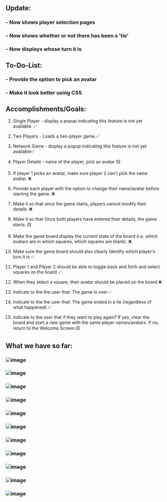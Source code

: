 ## Update:

### - Now shows player selection pages
### - Now shows whether or not there has been a 'tie'
### - Now displays whose turn it is

##  To-Do-List:
### - Provide the option to pick an avatar
### - Make it look better using CSS

## Accomplishments/Goals:

1. Single Player - display a popup indicating this feature is not yet available. ✅

2. Two Players - Loads a two-player game.✅

3. Network Game - display a popup indicating this feature is not yet available✅

4. Player Details - name of the player, pick an avatar 🟨

5. If player 1 picks an avatar, make sure player 2 can't pick the same avatar. ❌

6. Provide each player with the option to change their name/avatar before starting the game. ❌

7. Make it so that once the game starts, players cannot modify their details. ❌

8. Make it so that Once both players have entered their details, the game starts. 🟨

9. Make the game board display the current state of the board (i.e. which avatars are in which squares, which squares are blank). ❌

10. Make sure the game board should also clearly identify which player's turn it is ✅

11. Player 1 and Player 2 should be able to toggle back and forth and select squares on the board ✅. 

12. When they select a square, their avatar should be placed on the board ❌

13. Indicate to the the user that: The game is over ✅

14. Indicate to the the user that: The game ended in a tie (regardless of what happened) ✅

15. Indicate to the user that if they want to play again? If yes, clear the board and start a new game with the same player names/avatars. If no, return to the Welcome Screen.🟨


## What we have so far:

### ![image](https://user-images.githubusercontent.com/58355275/215985104-91c2d070-be9b-410a-b5ec-324880301a3f.png)

### ![image](https://user-images.githubusercontent.com/58355275/216742181-15b3e724-1c75-4908-8fb3-c71df7fa2a2b.png)

### ![image](https://user-images.githubusercontent.com/58355275/216742209-24889660-6ee6-415c-9d28-46009cdb1ab7.png)

### ![image](https://user-images.githubusercontent.com/58355275/217420721-f8102dac-0eab-444e-ac08-71cbe9687a5f.png)

### ![image](https://user-images.githubusercontent.com/58355275/217420497-dd2be092-b6c8-4b6b-ad0c-7a2416998024.png)

### ![image](https://user-images.githubusercontent.com/58355275/216792477-7fc7b24c-2b75-42d5-aedf-940e5d9b5e88.png)

### ![image](https://user-images.githubusercontent.com/58355275/216792488-2c8c243f-8582-40fd-b00d-ef73b00dfb91.png)

### ![image](https://user-images.githubusercontent.com/58355275/216792498-53e81c28-f460-404d-becc-20e7b25610d0.png)

### ![image](https://user-images.githubusercontent.com/58355275/217154263-8ef74109-47ec-47e5-85f9-157222365513.png)

### ![image](https://user-images.githubusercontent.com/58355275/217155605-7d750b32-9b6d-4ce7-a5a3-fdd97211206d.png)

### ![image](https://user-images.githubusercontent.com/58355275/217154812-907f1084-aec5-479b-8696-22e3727c7041.png)








